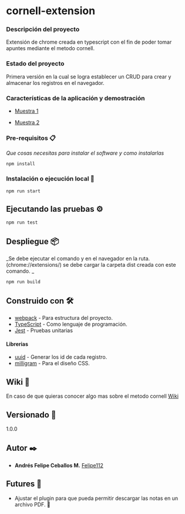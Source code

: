 # cornell-extension
### Descripción del proyecto
Extensión de chrome creada en typescript con el fin de poder tomar apuntes mediante el metodo cornell.


### Estado del proyecto
Primera versión en la cual se logra establecer un CRUD para crear y almacenar los registros en el navegador.

### Características de la aplicación y demostración
* [Muestra 1](https://github.com/Felipe112/cornell-extension/blob/master/public/assets/img/plugin1.png)

* [Muestra 2](https://github.com/Felipe112/cornell-extension/blob/master/public/assets/img/plugin2.png)

### Pre-requisitos 📋

_Que cosas necesitas para instalar el software y como instalarlas_

```
npm install
```

### Instalación o ejecución local 🔧

```
npm run start
```

## Ejecutando las pruebas ⚙️
```
npm run test
```

## Despliegue 📦

_Se debe ejecutar el comando y en el navegador en la ruta.(chrome://extensions/) se debe cargar la carpeta dist creada con este comando. _

```
npm run build
```

## Construido con 🛠️

* [webpack](https://webpack.js.org/) - Para estructura del proyecto.
* [TypeScript](https://www.typescriptlang.org/) - Como lenguaje de programación.
* [Jest](https://jestjs.io/) - Pruebas unitarias
#### Librerias
* [uuid]() - Generar los id de cada registro.
* [milligram](https://milligram.io/) - Para el diseño CSS.




## Wiki 📖

En caso de que quieras conocer algo mas sobre el metodo cornell [Wiki](https://es.wikipedia.org/wiki/Notas_Cornell)

## Versionado 📌
1.0.0

## Autor ✒️

* **Andrés Felipe Ceballos M.** [Felipe112](https://github.com/Felipe112)


## Futures 🎁

* Ajustar el plugin para que pueda permitir descargar las notas en un archivo PDF. 📢